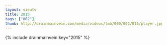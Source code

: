 ```yaml
--- 
layout: sieutv
title: 2015
tags: ["002"]
thumb: http://drainmainvein.com/media/videos/tmb/000/002/015/player.jpg
---
```

{% include drainmainvein key="2015" %} 
